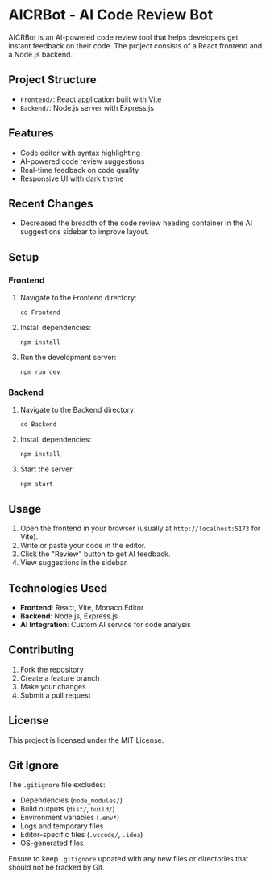 # AICRBot - AI Code Review Bot

AICRBot is an AI-powered code review tool that helps developers get instant feedback on their code. The project consists of a React frontend and a Node.js backend.

## Project Structure

- `Frontend/`: React application built with Vite
- `Backend/`: Node.js server with Express.js

## Features

- Code editor with syntax highlighting
- AI-powered code review suggestions
- Real-time feedback on code quality
- Responsive UI with dark theme

## Recent Changes

- Decreased the breadth of the code review heading container in the AI suggestions sidebar to improve layout.

## Setup

### Frontend

1. Navigate to the Frontend directory:
   ```
   cd Frontend
   ```

2. Install dependencies:
   ```
   npm install
   ```

3. Run the development server:
   ```
   npm run dev
   ```

### Backend

1. Navigate to the Backend directory:
   ```
   cd Backend
   ```

2. Install dependencies:
   ```
   npm install
   ```

3. Start the server:
   ```
   npm start
   ```

## Usage

1. Open the frontend in your browser (usually at `http://localhost:5173` for Vite).
2. Write or paste your code in the editor.
3. Click the "Review" button to get AI feedback.
4. View suggestions in the sidebar.

## Technologies Used

- **Frontend**: React, Vite, Monaco Editor
- **Backend**: Node.js, Express.js
- **AI Integration**: Custom AI service for code analysis

## Contributing

1. Fork the repository
2. Create a feature branch
3. Make your changes
4. Submit a pull request

## License

This project is licensed under the MIT License.

## Git Ignore

The `.gitignore` file excludes:
- Dependencies (`node_modules/`)
- Build outputs (`dist/`, `build/`)
- Environment variables (`.env*`)
- Logs and temporary files
- Editor-specific files (`.vscode/`, `.idea`)
- OS-generated files

Ensure to keep `.gitignore` updated with any new files or directories that should not be tracked by Git.
